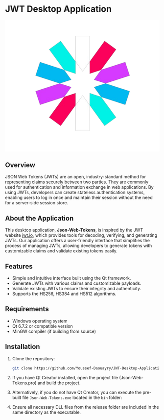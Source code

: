 # JWT Desktop Application

<p align="center">
  <img src="Json-Web-Tokens/icons/JWT_Logo.png" alt="JWT Logo">
</p>


## Overview
JSON Web Tokens (JWTs) are an open, industry-standard method for representing claims securely between two parties. They are commonly used for authentication and information exchange in web applications. By using JWTs, developers can create stateless authentication systems, enabling users to log in once and maintain their session without the need for a server-side session store.

## About the Application
This desktop application, **Json-Web-Tokens**, is inspired by the JWT website [jwt.io](https://jwt.io/), which provides tools for decoding, verifying, and generating JWTs. Our application offers a user-friendly interface that simplifies the process of managing JWTs, allowing developers to generate tokens with customizable claims and validate existing tokens easily.

## Features
- Simple and intuitive interface built using the Qt framework.
- Generate JWTs with various claims and customizable payloads.
- Validate existing JWTs to ensure their integrity and authenticity.
- Supports the HS256, HS384 and HS512 algorithms.

## Requirements
- Windows operating system
- Qt 6.7.2 or compatible version
- MinGW compiler (if building from source)

## Installation
1. Clone the repository:
   ```bash
   git clone https://github.com/Youssef-Daouayry/JWT-Desktop-Application.git
2. If you have Qt Creator installed, open the project file (Json-Web-Tokens.pro) and build the project.

3. Alternatively, if you do not have Qt Creator, you can execute the pre-built file ```Json-Web-Tokens.exe``` located in the ```bin``` folder:

4. Ensure all necessary DLL files from the release folder are included in the same directory as the executable.

